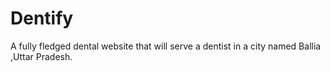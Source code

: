 # Dentify
A fully fledged dental website that will serve a dentist in a city named Ballia ,Uttar Pradesh.
